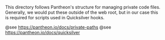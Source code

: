 This directory follows Pantheon's structure for managing private code files. Generally, we would put these outside of the web root, but in our case this is required for scripts used in Quicksilver hooks.

@see https://pantheon.io/docs/private-paths
@see https://pantheon.io/docs/quicksilver
